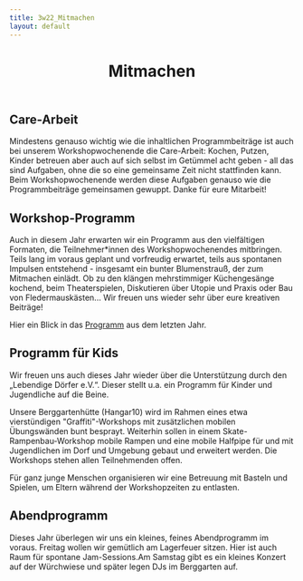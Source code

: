 ```yaml
---
title: 3w22_Mitmachen
layout: default
---
```


<header class="wwwmitmachen">
<h1> Mitmachen </h1>
</header>



 <p> </p> <p> </p>

 <h2> Care-Arbeit </h2>

  Mindestens genauso wichtig wie die inhaltlichen Programmbeiträge ist auch bei unserem Workshopwochenende die Care-Arbeit: Kochen, Putzen, Kinder betreuen aber auch auf sich selbst im Getümmel acht geben - all das sind Aufgaben, ohne die so eine gemeinsame Zeit nicht stattfinden kann. Beim Workshopwochenende werden diese Aufgaben genauso wie die Programmbeiträge gemeinsamen gewuppt. Danke für eure Mitarbeit!
 <p> </p>

<h2> Workshop-Programm </h2>

Auch in diesem Jahr erwarten wir ein Programm aus den vielfältigen Formaten, die Teilnehmer*innen des Workshopwochenendes mitbringen. Teils lang im voraus geplant und vorfreudig erwartet, teils aus spontanen Impulsen entstehend - insgesamt  ein bunter Blumenstrauß, der zum Mitmachen einlädt. Ob zu den klängen mehrstimmiger Küchengesänge kochend, beim Theaterspielen,  Diskutieren über Utopie und Praxis oder Bau von Fledermauskästen... Wir freuen uns wieder sehr über eure kreativen Beiträge!

Hier ein Blick in das [Programm](https://dorf.wichmar.eu/assets/images/WW21_Programm.jpg) aus dem letzten Jahr.
<p> </p>

<h2> Programm für Kids </h2>
Wir freuen uns auch dieses Jahr wieder über die Unterstützung durch den „Lebendige Dörfer e.V.“. Dieser stellt u.a. ein Programm für Kinder und Jugendliche auf die Beine.
<p> </p>
Unsere Berggartenhütte (Hangar10) wird im Rahmen eines etwa vierstündigen "Graffiti"-Workshops mit zusätzlichen mobilen Übungswänden bunt besprayt. Weiterhin sollen in einem Skate-Rampenbau-Workshop mobile Rampen und eine mobile Halfpipe für und mit Jugendlichen im Dorf und Umgebung gebaut und erweitert werden. Die Workshops stehen allen Teilnehmenden offen.
<p> <p/>
Für ganz junge Menschen organisieren wir eine Betreuung mit Basteln und Spielen, um Eltern während der Workshopzeiten zu entlasten.

<h2> Abendprogramm </h2>

Dieses Jahr überlegen wir uns ein kleines, feines Abendprogramm im voraus. Freitag wollen wir gemütlich am Lagerfeuer sitzen. Hier ist auch Raum für spontane Jam-Sessions.Am Samstag gibt es ein kleines Konzert auf der Würchwiese und später legen DJs im Berggarten auf.
